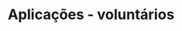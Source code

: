 ---
layout: page
title: Aplicações - voluntários
redirect_from: 
 - /app/voluntarios/home
 - /app/voluntarios/list
 - /app/voluntarios/delete
 - /app/voluntarios/add
redirect_to:
 - /app/voluntarios/
angular:
  enable: true
excerpt: <!--more-->
--- 